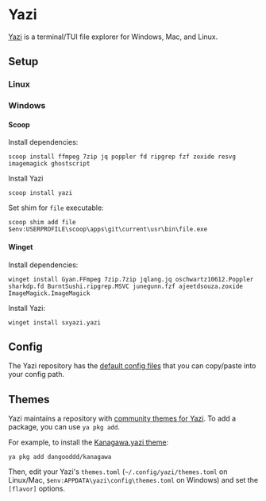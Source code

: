 # Yazi

[Yazi](https://github.com/sxyazi/yazi) is a terminal/TUI file explorer for Windows, Mac, and Linux.

## Setup

### Linux

### Windows

#### Scoop

Install dependencies:

```shell
scoop install ffmpeg 7zip jq poppler fd ripgrep fzf zoxide resvg imagemagick ghostscript
```

Install Yazi

```shell
scoop install yazi
```

Set shim for `file` executable:

```shell
scoop shim add file $env:USERPROFILE\scoop\apps\git\current\usr\bin\file.exe
```

#### Winget

Install dependencies:

```shell
winget install Gyan.FFmpeg 7zip.7zip jqlang.jq oschwartz10612.Poppler sharkdp.fd BurntSushi.ripgrep.MSVC junegunn.fzf ajeetdsouza.zoxide ImageMagick.ImageMagick
```

Install Yazi:

```shell
winget install sxyazi.yazi
```

## Config

The Yazi repository has the [default config files](https://github.com/sxyazi/yazi/tree/shipped/yazi-config/preset) that you can copy/paste into your config path.

## Themes

Yazi maintains a repository with [community themes for Yazi](https://github.com/yazi-rs/flavors). To add a package, you can use `ya pkg add`.

For example, to install the [Kanagawa.yazi theme](https://github.com/dangooddd/kanagawa.yazi):

```shell
ya pkg add dangooddd/kanagawa
```

Then, edit your Yazi's `themes.toml` (`~/.config/yazi/themes.toml` on Linux/Mac, `$env:APPDATA\yazi\config\themes.toml` on Windows) and set the `[flavor]` options.
